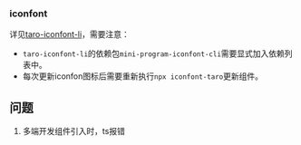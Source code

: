 ### iconfont
详见[taro-iconfont-li](https://github.com/iconfont-cli/taro-iconfont-cli)，需要注意：
  - `taro-iconfont-li`的依赖包`mini-program-iconfont-cli`需要显式加入依赖列表中。
  - 每次更新iconfon图标后需要重新执行`npx iconfont-taro`更新组件。


## 问题
1. 多端开发组件引入时，ts报错